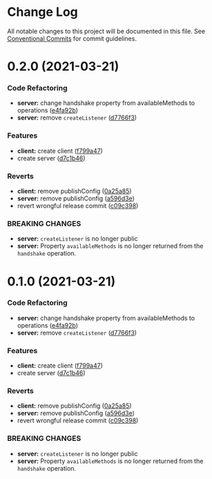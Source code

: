 # Change Log

All notable changes to this project will be documented in this file.
See [Conventional Commits](https://conventionalcommits.org) for commit guidelines.

# 0.2.0 (2021-03-21)


### Code Refactoring

* **server:** change handshake property from availableMethods to operations ([e4fa92b](https://github.com/roziscoding/lrpc/commit/e4fa92bee8210e15ab4844e2464d5d80b4f39e34))
* **server:** remove `createListener` ([d7766f3](https://github.com/roziscoding/lrpc/commit/d7766f360e08b1128ca0b8203bd7bd3c374d15ab))


### Features

* **client:** create client ([f799a47](https://github.com/roziscoding/lrpc/commit/f799a47762045443dddb88f6de9f7b79d482e300))
* create server ([d7c1b46](https://github.com/roziscoding/lrpc/commit/d7c1b463ce1d238574332c7dfcc2d1f754e9e394))


### Reverts

* **client:** remove publishConfig ([0a25a85](https://github.com/roziscoding/lrpc/commit/0a25a8559ddd70bb1680967d81f3fc8162d98989))
* **server:** remove publishConfig ([a596d3e](https://github.com/roziscoding/lrpc/commit/a596d3e754d1401d802428a04fad862d94637efc))
* revert wrongful release commit ([c09c398](https://github.com/roziscoding/lrpc/commit/c09c398ce977b5826dada9fe09366c7b07eea411))


### BREAKING CHANGES

* **server:** `createListener` is no longer public
* **server:** Property `availableMethods` is no longer returned from the `handshake` operation.





# 0.1.0 (2021-03-21)


### Code Refactoring

* **server:** change handshake property from availableMethods to operations ([e4fa92b](https://github.com/roziscoding/lrpc/commit/e4fa92bee8210e15ab4844e2464d5d80b4f39e34))
* **server:** remove `createListener` ([d7766f3](https://github.com/roziscoding/lrpc/commit/d7766f360e08b1128ca0b8203bd7bd3c374d15ab))


### Features

* **client:** create client ([f799a47](https://github.com/roziscoding/lrpc/commit/f799a47762045443dddb88f6de9f7b79d482e300))
* create server ([d7c1b46](https://github.com/roziscoding/lrpc/commit/d7c1b463ce1d238574332c7dfcc2d1f754e9e394))


### Reverts

* **client:** remove publishConfig ([0a25a85](https://github.com/roziscoding/lrpc/commit/0a25a8559ddd70bb1680967d81f3fc8162d98989))
* **server:** remove publishConfig ([a596d3e](https://github.com/roziscoding/lrpc/commit/a596d3e754d1401d802428a04fad862d94637efc))
* revert wrongful release commit ([c09c398](https://github.com/roziscoding/lrpc/commit/c09c398ce977b5826dada9fe09366c7b07eea411))


### BREAKING CHANGES

* **server:** `createListener` is no longer public
* **server:** Property `availableMethods` is no longer returned from the `handshake` operation.
